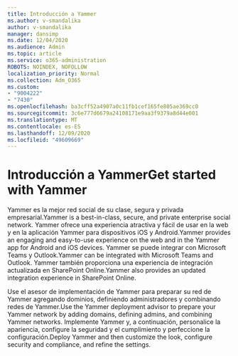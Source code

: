 ```yaml
---
title: Introducción a Yammer
ms.author: v-smandalika
author: v-smandalika
manager: dansimp
ms.date: 12/04/2020
ms.audience: Admin
ms.topic: article
ms.service: o365-administration
ROBOTS: NOINDEX, NOFOLLOW
localization_priority: Normal
ms.collection: Adm_O365
ms.custom:
- "9004222"
- "7430"
ms.openlocfilehash: ba3cff52a4907a0c11fb1cef165fe805ae369cc0
ms.sourcegitcommit: 3c6e777d6679a24108171e9aa3f9379a8d44e001
ms.translationtype: MT
ms.contentlocale: es-ES
ms.lasthandoff: 12/09/2020
ms.locfileid: "49609669"
---
```

# <a name="get-started-with-yammer"></a><span data-ttu-id="0249c-102">Introducción a Yammer</span><span class="sxs-lookup"><span data-stu-id="0249c-102">Get started with Yammer</span></span>

<span data-ttu-id="0249c-103">Yammer es la mejor red social de su clase, segura y privada empresarial.</span><span class="sxs-lookup"><span data-stu-id="0249c-103">Yammer is a best-in-class, secure, and private enterprise social network.</span></span> <span data-ttu-id="0249c-104">Yammer ofrece una experiencia atractiva y fácil de usar en la web y en la aplicación Yammer para dispositivos iOS y Android.</span><span class="sxs-lookup"><span data-stu-id="0249c-104">Yammer provides an engaging and easy-to-use experience on the web and in the Yammer app for Android and iOS devices.</span></span> <span data-ttu-id="0249c-105">Yammer se puede integrar con Microsoft Teams y Outlook.</span><span class="sxs-lookup"><span data-stu-id="0249c-105">Yammer can be integrated with Microsoft Teams and Outlook.</span></span> <span data-ttu-id="0249c-106">Yammer también proporciona una experiencia de integración actualizada en SharePoint Online.</span><span class="sxs-lookup"><span data-stu-id="0249c-106">Yammer also provides an updated integration experience in SharePoint Online.</span></span>

<span data-ttu-id="0249c-107">Use el asesor de implementación de Yammer para preparar su red de Yammer agregando dominios, definiendo administradores y combinando redes de Yammer.</span><span class="sxs-lookup"><span data-stu-id="0249c-107">Use the Yammer deployment advisor to prepare your Yammer network by adding domains, defining admins, and combining Yammer networks.</span></span> <span data-ttu-id="0249c-108">Implemente Yammer y, a continuación, personalice la apariencia, configure la seguridad y el cumplimiento y perfeccione la configuración.</span><span class="sxs-lookup"><span data-stu-id="0249c-108">Deploy Yammer and then customize the look, configure security and compliance, and refine the settings.</span></span>